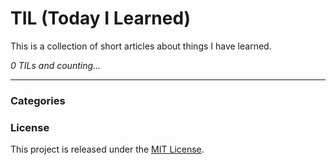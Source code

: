 # TIL (Today I Learned)

This is a collection of short articles about things I have learned.

_0 TILs and counting..._

---

### Categories

### License

This project is released under the [MIT License][].

[MIT License]: http://www.opensource.org/licenses/MIT
